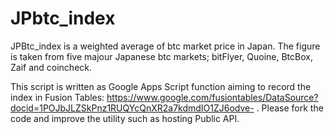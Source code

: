 # JPbtc_index
JPBtc_index is a weighted average of btc market price in Japan.  The figure is taken from five majour Japanese btc markets; bitFlyer, Quoine, BtcBox, Zaif and coincheck.  

This script is written as Google Apps Script function aiming to record the index in Fusion Tables: https://www.google.com/fusiontables/DataSource?docid=1POJbJLZSkPnz1RUQYcQnXR2a7kdmdIO1ZJ6odve- . 
Please fork the code and improve the utility such as hosting Public API.

